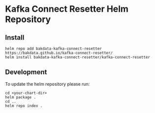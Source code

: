 # Kafka Connect Resetter Helm Repository

## Install

```
helm repo add bakdata-kafka-connect-resetter https://bakdata.github.io/kafka-connect-resetter/
helm install bakdata-kafka-connect-resetter/kafka-connect-resetter 
```

## Development

To update the helm repository please run:

```
cd <your-chart-dir>
helm package .
cd ..
helm repo index .
```
